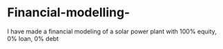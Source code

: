 # Financial-modelling-
I have made a financial modeling of a solar power plant with 100% equity, 0% loan, 0% debt 
